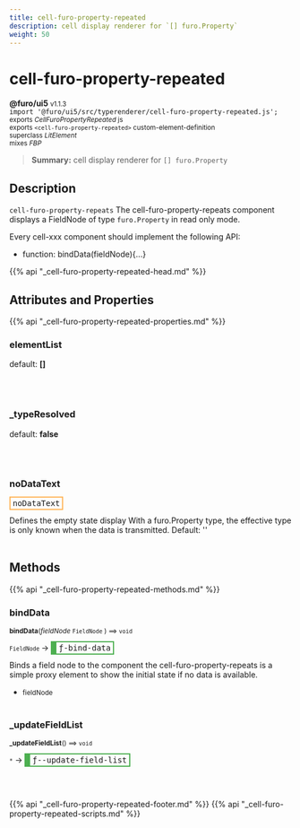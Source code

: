 ```yaml
---
title: cell-furo-property-repeated
description: cell display renderer for `[] furo.Property`
weight: 50
---
```


# cell-furo-property-repeated
**@furo/ui5** <small>v1.1.3</small>
<br>`import '@furo/ui5/src/typerenderer/cell-furo-property-repeated.js';`<small>
<br>exports *CellFuroPropertyRepeated* js
<br>exports `<cell-furo-property-repeated>` custom-element-definition
<br>superclass *LitElement*
<br> mixes *FBP*</small>

> **Summary:** cell display renderer for `[] furo.Property`

## Description

`cell-furo-property-repeats`
The cell-furo-property-repeats component displays a FieldNode of type `furo.Property` in read only mode.

Every cell-xxx component should implement the following API:
- function: bindData(fieldNode){...}

{{% api "_cell-furo-property-repeated-head.md" %}}

## Attributes and Properties
{{% api "_cell-furo-property-repeated-properties.md" %}}





### **elementList**
default: **[]**</small>


<br><br>

### **_typeResolved**
default: **false**</small>


<br><br>

### **noDataText**

<span  style="border-width:2px; border-style: solid;border-color:  rgb(255, 182, 91);font-family:monospace; padding:2px 4px;">noDataText</span>
</small>

Defines the empty state display
With a furo.Property type, the effective type is only known when the data is transmitted.
Default: ''
<br><br>

## Methods
{{% api "_cell-furo-property-repeated-methods.md" %}}


### **bindData**
<small>**bindData**(*fieldNode* `FieldNode` ) ⟹ `void`</small>

<small>`FieldNode` </small> →
<span  style="border-width:2px 2px 2px 10px; border-style: solid;border-color:  rgb(76, 175, 80);font-family:monospace; padding:2px 4px;">ƒ-bind-data</span>

Binds a field node to the component
the cell-furo-property-repeats is a simple proxy element to show
the initial state if no data is available.

- <small>fieldNode </small>
<br><br>

### **_updateFieldList**
<small>**_updateFieldList**() ⟹ `void`</small>

<small>`*`</small> →
<span  style="border-width:2px 2px 2px 10px; border-style: solid;border-color:  rgb(76, 175, 80);font-family:monospace; padding:2px 4px;">ƒ--update-field-list</span>



<br><br>







{{% api "_cell-furo-property-repeated-footer.md" %}}
{{% api "_cell-furo-property-repeated-scripts.md" %}}
